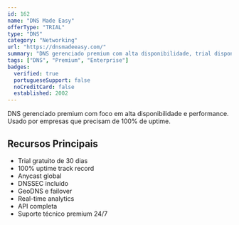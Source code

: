 ```yaml
---
id: 162
name: "DNS Made Easy"
offerType: "TRIAL"
type: "DNS"
category: "Networking"
url: "https://dnsmadeeasy.com/"
summary: "DNS gerenciado premium com alta disponibilidade, trial disponível."
tags: ["DNS", "Premium", "Enterprise"]
badges:
  verified: true
  portugueseSupport: false
  noCreditCard: false
  established: 2002
---
```


DNS gerenciado premium com foco em alta disponibilidade e performance. Usado por empresas que precisam de 100% de uptime.

## Recursos Principais

- Trial gratuito de 30 dias
- 100% uptime track record
- Anycast global
- DNSSEC incluído
- GeoDNS e failover
- Real-time analytics
- API completa
- Suporte técnico premium 24/7
